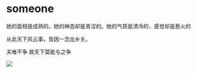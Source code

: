 # someone
她的面相是成熟的。她的神态却是青涩的。她的气质是清冷的，感觉却是惹火的

从此天下风云事，皆因一念出乡关。

夫唯不争 故天下莫能与之争

![](https://cdn.jsdelivr.net/gh/GWrety/Ima/20220505195925.png)



